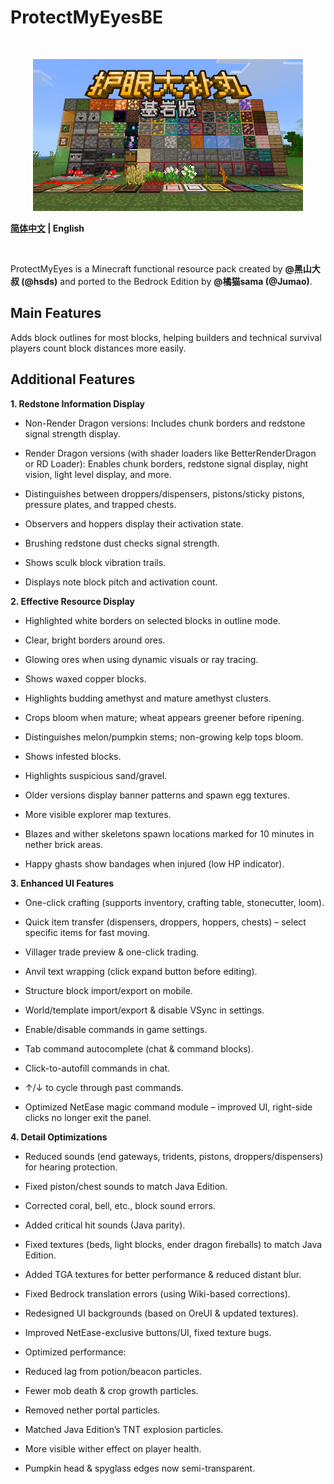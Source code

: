 # ProtectMyEyesBE

<br>
<p align="center">
<img src="./images/PME_logo.png" alt="drawing" style="width:432px;"/>
</p>

**[简体中文](./README_zh.md) | English**

<br>


ProtectMyEyes is a Minecraft functional resource pack created by **@黑山大叔 (@hsds)** and ported to the Bedrock Edition by **@橘猫sama (@Jumao)**.

## Main Features
Adds block outlines for most blocks, helping builders and technical survival players count block distances more easily.

## Additional Features

**1. Redstone Information Display**

- Non-Render Dragon versions: Includes chunk borders and redstone signal strength display.

- Render Dragon versions (with shader loaders like BetterRenderDragon or RD Loader): Enables chunk borders, redstone signal display, night vision, light level display, and more.

- Distinguishes between droppers/dispensers, pistons/sticky pistons, pressure plates, and trapped chests.

- Observers and hoppers display their activation state.

- Brushing redstone dust checks signal strength.

- Shows sculk block vibration trails.

- Displays note block pitch and activation count.

**2. Effective Resource Display**

- Highlighted white borders on selected blocks in outline mode.

- Clear, bright borders around ores.

- Glowing ores when using dynamic visuals or ray tracing.

- Shows waxed copper blocks.

- Highlights budding amethyst and mature amethyst clusters.

- Crops bloom when mature; wheat appears greener before ripening.

- Distinguishes melon/pumpkin stems; non-growing kelp tops bloom.

- Shows infested blocks.

- Highlights suspicious sand/gravel.

- Older versions display banner patterns and spawn egg textures.

- More visible explorer map textures.

- Blazes and wither skeletons spawn locations marked for 10 minutes in nether brick areas.

- Happy ghasts show bandages when injured (low HP indicator).

**3. Enhanced UI Features**

- One-click crafting (supports inventory, crafting table, stonecutter, loom).

- Quick item transfer (dispensers, droppers, hoppers, chests) – select specific items for fast moving.

- Villager trade preview & one-click trading.

- Anvil text wrapping (click expand button before editing).

- Structure block import/export on mobile.

- World/template import/export & disable VSync in settings.

- Enable/disable commands in game settings.

- Tab command autocomplete (chat & command blocks).

- Click-to-autofill commands in chat.

- ↑/↓ to cycle through past commands.

- Optimized NetEase magic command module – improved UI, right-side clicks no longer exit the panel.

**4. Detail Optimizations**

- Reduced sounds (end gateways, tridents, pistons, droppers/dispensers) for hearing protection.

- Fixed piston/chest sounds to match Java Edition.

- Corrected coral, bell, etc., block sound errors.

- Added critical hit sounds (Java parity).

- Fixed textures (beds, light blocks, ender dragon fireballs) to match Java Edition.

- Added TGA textures for better performance & reduced distant blur.

- Fixed Bedrock translation errors (using Wiki-based corrections).

- Redesigned UI backgrounds (based on OreUI & updated textures).

- Improved NetEase-exclusive buttons/UI, fixed texture bugs.

- Optimized performance:

- Reduced lag from potion/beacon particles.

- Fewer mob death & crop growth particles.

- Removed nether portal particles.

- Matched Java Edition’s TNT explosion particles.

- More visible wither effect on player health.

- Pumpkin head & spyglass edges now semi-transparent.
